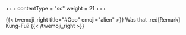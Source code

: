 +++
contentType = "sc"
weight = 21
+++

{{< twemoji_right title="#Ooo" emoji="alien" >}}
Was that .red[Remark] Kung-Fu?
{{< /twemoji_right >}}

